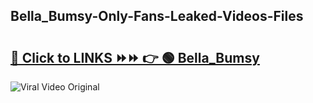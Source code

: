 
 ## Bella_Bumsy-Only-Fans-Leaked-Videos-Files

# <h2><a href="https://mediaupload.pro?Bella_Bumsy">🔗 Click to LINKS ⏩⏩ 👉 🟢 Bella_Bumsy </a></h2>

<a href="https://mediaupload.pro?Bella_Bumsy" rel="nofollow" data-target="animated-image.originalLink"><img src="https://i.ibb.co.com/xMMVF88/686577567.gif" alt="Viral Video Original" style="max-width: 100%; display: inline-block;" data-target="animated-image.originalImage"></a>